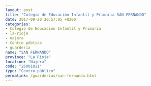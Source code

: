 ```yaml
---
layout: post
title: "Colegio de Educación Infantil y Primaria SAN FERNANDO"
date: 2017-09-20 20:57:05 +0200
categories:
- Colegio de Educación Infantil y Primaria
- la-rioja
- najera
- Centro público
- guarderia
name: "SAN FERNANDO"
province: "La Rioja"
location: "Najera"
code: "26001811"
type: "Centro público"
permalink: /guarderias/san-fernando.html
---
```

